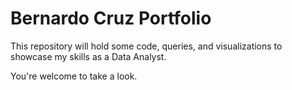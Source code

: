# Bernardo Cruz Portfolio

This repository will hold some code, queries, and visualizations
to showcase my skills as a Data Analyst.

You're welcome to take a look.

